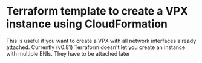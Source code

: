 # Terraform template to create a VPX instance using CloudFormation
This is useful if you want to create a VPX with all network interfaces already attached. Currently (v0.81) Terraform doesn't let you create an instance with multiple ENIs. They have to be attached later

